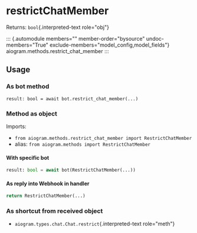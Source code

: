 # restrictChatMember

Returns: `bool`{.interpreted-text role="obj"}

::: {.automodule members="" member-order="bysource" undoc-members="True" exclude-members="model_config,model_fields"}
aiogram.methods.restrict_chat_member
:::

## Usage

### As bot method

``` 
result: bool = await bot.restrict_chat_member(...)
```

### Method as object

Imports:

-   `from aiogram.methods.restrict_chat_member import RestrictChatMember`
-   alias: `from aiogram.methods import RestrictChatMember`

#### With specific bot

``` python
result: bool = await bot(RestrictChatMember(...))
```

#### As reply into Webhook in handler

``` python
return RestrictChatMember(...)
```

### As shortcut from received object

-   `aiogram.types.chat.Chat.restrict`{.interpreted-text role="meth"}
